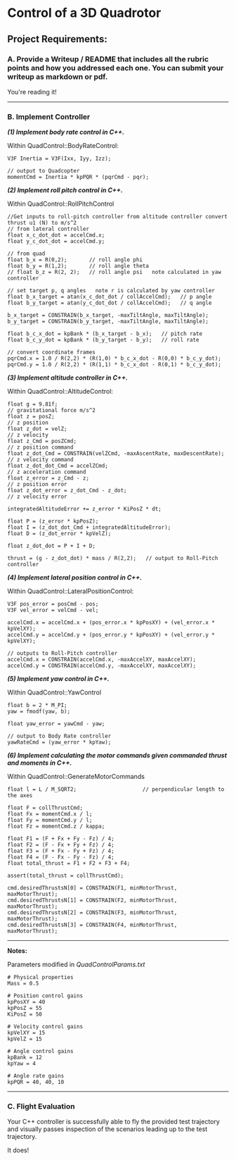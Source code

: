 
# Control of a 3D Quadrotor  
  
  
  
  
  
## Project Requirements:  

### A. Provide a Writeup / README that includes all the rubric points and how you addressed each one. You can submit your writeup as markdown or pdf.  

You're reading it!

---
### B. Implement Controller

**_(1) Implement body rate control in C++._**  
  
Within QuadControl::BodyRateControl:
    
    V3F Inertia = V3F(Ixx, Iyy, Izz);

    // output to Quadcopter
    momentCmd = Inertia * kpPQR * (pqrCmd - pqr);  

**_(2) Implement roll pitch control in C++._**  

Within QuadControl::RollPitchControl
 
    //Get inputs to roll-pitch controller from altitude controller convert thrust u1 (N) to m/s^2
    // from lateral controller
    float x_c_dot_dot = accelCmd.x;
    float y_c_dot_dot = accelCmd.y;

    // from quad
    float b_x = R(0,2);       // roll angle phi
    float b_y = R(1,2);       // roll angle theta
    // float b_z = R(2, 2);   // roll angle psi   note calculated in yaw controller

    // set target p, q angles   note r is calculated by yaw controller
    float b_x_target = atan(x_c_dot_dot / collAccelCmd);   // p angle
    float b_y_target = atan(y_c_dot_dot / collAccelCmd);   // q angle
  
    b_x_target = CONSTRAIN(b_x_target, -maxTiltAngle, maxTiltAngle);
    b_y_target = CONSTRAIN(b_y_target, -maxTiltAngle, maxTiltAngle);

    float b_c_x_dot = kpBank * (b_x_target - b_x);   // pitch rate
    float b_c_y_dot = kpBank * (b_y_target - b_y);   // roll rate

    // convert coordinate frames
    pqrCmd.x = 1.0 / R(2,2) * (R(1,0) * b_c_x_dot - R(0,0) * b_c_y_dot);
    pqrCmd.y = 1.0 / R(2,2) * (R(1,1) * b_c_x_dot - R(0,1) * b_c_y_dot);


**_(3) Implement altitude controller in C++._**

Within QuadControl::AltitudeControl:
 
    float g = 9.81f;																	// gravitational force m/s^2
    float z = posZ;															// z position
    float z_dot = velZ;														// z velocity
    float z_Cmd = posZCmd;													// z position command
    float z_dot_Cmd = CONSTRAIN(velZCmd, -maxAscentRate, maxDescentRate);     // z velocity command
    float z_dot_dot_Cmd = accelZCmd;											// z acceleration command
    float z_error = z_Cmd - z;												// z position error
    float z_dot_error = z_dot_Cmd - z_dot;									// z velocity error

    integratedAltitudeError += z_error * KiPosZ * dt;

    float P = (z_error * kpPosZ);
    float I = (z_dot_dot_Cmd + integratedAltitudeError);
    float D = (z_dot_error * kpVelZ);

    float z_dot_dot = P + I + D;

    thrust = (g - z_dot_dot) * mass / R(2,2);   // output to Roll-Pitch controller

**_(4) Implement lateral position control in C++._**  

Within QuadControl::LateralPositionControl:

    V3F pos_error = posCmd - pos;
    V3F vel_error = velCmd - vel;

    accelCmd.x = accelCmd.x + (pos_error.x * kpPosXY) + (vel_error.x * kpVelXY);
    accelCmd.y = accelCmd.y + (pos_error.y * kpPosXY) + (vel_error.y * kpVelXY);

    // outputs to Roll-Pitch controller
    accelCmd.x = CONSTRAIN(accelCmd.x, -maxAccelXY, maxAccelXY);
    accelCmd.y = CONSTRAIN(accelCmd.y, -maxAccelXY, maxAccelXY);
    
**_(5) Implement yaw control in C++._**  

Within QuadControl::YawControl
 
    float b = 2 * M_PI;
    yaw = fmodf(yaw, b);

    float yaw_error = yawCmd - yaw;

    // output to Body Rate controller
    yawRateCmd = (yaw_error * kpYaw);

**_(6) Implement calculating the motor commands given commanded thrust and moments in C++._**  

Within QuadControl::GenerateMotorCommands

    float l = L / M_SQRT2;					   // perpendicular length to the axes
  
    float F = collThrustCmd;
    float Fx = momentCmd.x / l;
    float Fy = momentCmd.y / l;
    float Fz = momentCmd.z / kappa;

    float F1 = (F + Fx + Fy - Fz) / 4;
    float F2 = (F - Fx + Fy + Fz) / 4;
    float F3 = (F + Fx - Fy + Fz) / 4;
    float F4 = (F - Fx - Fy - Fz) / 4;
    float total_thrust = F1 + F2 + F3 + F4;

    assert(total_thrust = collThrustCmd);
    
    cmd.desiredThrustsN[0] = CONSTRAIN(F1, minMotorThrust, maxMotorThrust);
    cmd.desiredThrustsN[1] = CONSTRAIN(F2, minMotorThrust, maxMotorThrust);
    cmd.desiredThrustsN[2] = CONSTRAIN(F3, minMotorThrust, maxMotorThrust);
    cmd.desiredThrustsN[3] = CONSTRAIN(F4, minMotorThrust, maxMotorThrust);

---
**Notes:**

Parameters modified in *QuadControlParams.txt*  

    # Physical properties  
    Mass = 0.5

    # Position control gains  
    kpPosXY = 40
    kpPosZ = 55
    KiPosZ = 50

    # Velocity control gains  
    kpVelXY = 15
    kpVelZ = 15

    # Angle control gains
    kpBank = 12    
    kpYaw = 4     

    # Angle rate gains
    kpPQR = 40, 40, 10  

---
### C. Flight Evaluation  

Your C++ controller is successfully able to fly the provided test trajectory and visually passes inspection of the scenarios leading up to the test trajectory.  

It does!


